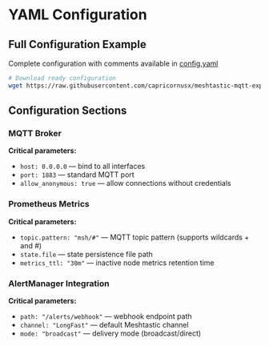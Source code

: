 # YAML Configuration

## Full Configuration Example

Complete configuration with comments available in [config.yaml](../../../config.yaml)

```bash
# Download ready configuration
wget https://raw.githubusercontent.com/capricornusx/meshtastic-mqtt-exporter/main/config.yaml
```

## Configuration Sections

### MQTT Broker

**Critical parameters:**
- `host: 0.0.0.0` — bind to all interfaces
- `port: 1883` — standard MQTT port
- `allow_anonymous: true` — allow connections without credentials

### Prometheus Metrics

**Critical parameters:**
- `topic.pattern: "msh/#"` — MQTT topic pattern (supports wildcards + and #)
- `state.file` — state persistence file path
- `metrics_ttl: "30m"` — inactive node metrics retention time

### AlertManager Integration

**Critical parameters:**
- `path: "/alerts/webhook"` — webhook endpoint path
- `channel: "LongFast"` — default Meshtastic channel
- `mode: "broadcast"` — delivery mode (broadcast/direct)